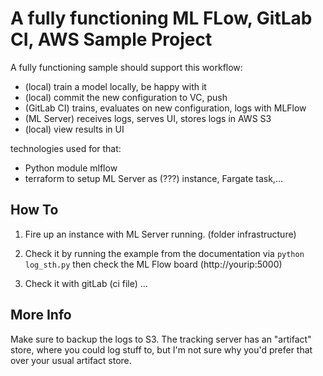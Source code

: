 # A fully functioning ML FLow, GitLab CI, AWS Sample Project

A fully functioning sample should support this workflow:

- (local) train a model locally, be happy with it
- (local) commit the new configuration to VC, push
- (GitLab CI) trains, evaluates on new configuration, logs with MLFlow
- (ML Server) receives logs, serves UI, stores logs in AWS S3
- (local) view results in UI

technologies used for that:

- Python module mlflow
- terraform to setup ML Server as (???) instance, Fargate task,...

## How To

1.  Fire up an instance with ML Server running. (folder infrastructure)

2.  Check it by running the example from the documentation via
    `python log_sth.py`
    then check the ML Flow board (http://yourip:5000)

3.  Check it with gitLab (ci file) ...

## More Info

Make sure to backup the logs to S3.
The tracking server has an "artifact" store, where you could log stuff to,
but I'm not sure why you'd prefer that over your usual artifact store.
